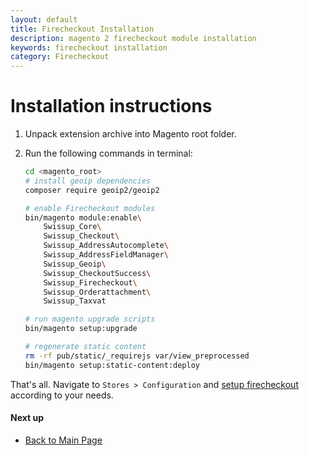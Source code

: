 ```yaml
---
layout: default
title: Firecheckout Installation
description: magento 2 firecheckout module installation
keywords: firecheckout installation
category: Firecheckout
---
```


# Installation instructions

 1. Unpack extension archive into Magento root folder.
 2. Run the following commands in terminal:

    ```bash
    cd <magento_root>
    # install geoip dependencies
    composer require geoip2/geoip2

    # enable Firecheckout modules
    bin/magento module:enable\
        Swissup_Core\
        Swissup_Checkout\
        Swissup_AddressAutocomplete\
        Swissup_AddressFieldManager\
        Swissup_Geoip\
        Swissup_CheckoutSuccess\
        Swissup_Firecheckout\
        Swissup_Orderattachment\
        Swissup_Taxvat

    # run magento upgrade scripts
    bin/magento setup:upgrade

    # regenerate static content
    rm -rf pub/static/_requirejs var/view_preprocessed
    bin/magento setup:static-content:deploy
    ```

That's all. Navigate to `Stores > Configuration` and
[setup firecheckout](../configuration/) according to your needs.

#### Next up

 -  [Back to Main Page](../)
